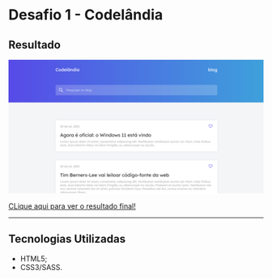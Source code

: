 # Desafio 1 - Codelândia

## Resultado

![Resultado final](./design/result.png)

[CLique aqui para ver o resultado final!](https://wellsantoss.github.io/desafios-codelandia/desafio1/index.html)

---

## Tecnologias Utilizadas

- HTML5;
- CSS3/SASS.
